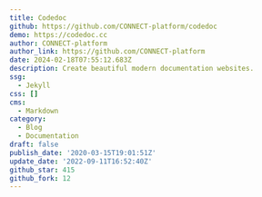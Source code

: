 ```yaml
---
title: Codedoc
github: https://github.com/CONNECT-platform/codedoc
demo: https://codedoc.cc
author: CONNECT-platform
author_link: https://github.com/CONNECT-platform
date: 2024-02-18T07:55:12.683Z
description: Create beautiful modern documentation websites.
ssg:
  - Jekyll
css: []
cms:
  - Markdown
category:
  - Blog
  - Documentation
draft: false
publish_date: '2020-03-15T19:01:51Z'
update_date: '2022-09-11T16:52:40Z'
github_star: 415
github_fork: 12
---
```

